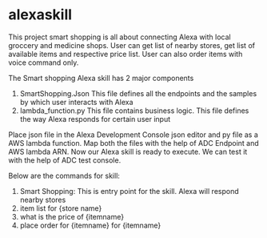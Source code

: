 # alexaskill

This project smart shopping is all about connecting Alexa with local groccery and medicine shops. User can get list of nearby stores, get list of available items and respective price list. User can also order items with voice command only.

The Smart shopping Alexa skill has 2 major components
1. SmartShopping.Json
	This file defines all the endpoints and the samples by which user interacts with Alexa
2. lambda_function.py
	This file contains business logic. This file defines the way Alexa responds for certain user input

Place json file in the Alexa Development Console json editor and py file as a AWS lambda function. Map both the files with the help of ADC Endpoint and AWS lambda ARN. Now our Alexa skill is ready to execute. We can test it with the help of ADC test console.

Below are the commands for skill:
1. Smart Shopping: This is entry point for the skill. Alexa will respond nearby stores
2. item list for {store name}
3. what is the price of {itemname}
4. place order for {itemname} for {itemname}
